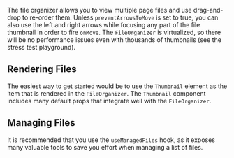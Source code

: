 The file organizer allows you to view multiple page files and use drag-and-drop
to re-order them. Unless `preventArrowsToMove` is set to true, you can also use
the left and right arrows while focusing any part of the file thumbnail in order
to fire `onMove`. The `FileOrganizer` is virtualized, so there will be no
performance issues even with thousands of thumbnails (see the stress test
playground).

## Rendering Files

The easiest way to get started would be to use the `Thumbnail` element as the
item that is rendered in the `FileOrganizer`. The `Thumbnail` component includes
many default props that integrate well with the `FileOrganizer`.

## Managing Files

It is recommended that you use the `useManagedFiles` hook, as it exposes many
valuable tools to save you effort when managing a list of files.
